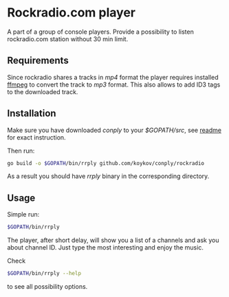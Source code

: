 Rockradio.com player
====================

A part of a group of console players. Provide a possibility to listen rockradio.com station without 30 min limit.

## Requirements

Since rockradio shares a tracks in *mp4* format the player requires installed [ffmpeg](https://www.ffmpeg.org/) to convert the track to *mp3* format.
This also allows to add ID3 tags to the downloaded track.

## Installation

Make sure you have downloaded *conply* to your *$GOPATH/src*, see [readme](../readme.md) for exact instruction.

Then run:
```bash
go build -o $GOPATH/bin/rrply github.com/koykov/conply/rockradio
```

As a result you should have *rrply* binary in the corresponding directory.

## Usage

Simple run:
```bash
$GOPATH/bin/rrply
```

The player, after short delay, will show you a list of a channels and ask you about channel ID. Just type the most interesting and enjoy the music.

Check
```bash
$GOPATH/bin/rrply --help
```
to see all possibility options.